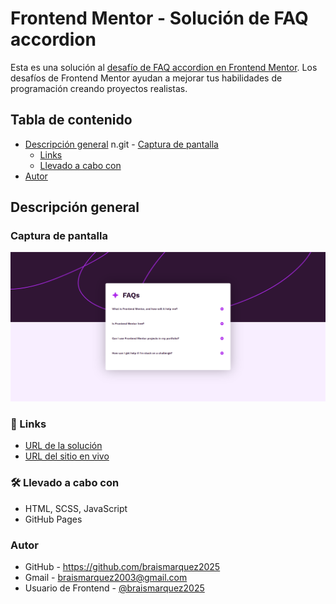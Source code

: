 # Frontend Mentor - Solución de FAQ accordion

Esta es una solución al [desafío de FAQ accordion en Frontend Mentor](https://www.frontendmentor.io/learning-paths/introduction-to-web-accessibility-mXu-9PHVsd/steps/68473d9a81440b1be56ee939/challenge/start). Los desafíos de Frontend Mentor ayudan a mejorar tus habilidades de programación creando proyectos realistas.

## Tabla de contenido

- [Descripción general](#descripcion-general)
n.git  - [Captura de pantalla](#captura-de-pantalla)
  - [Links](#links)
  - [Llevado a cabo con](#llevado-a-cabo-con)
- [Autor](#autor)


## Descripción general


### Captura de pantalla
![](./images/FAQ-accordion-07-27-2025_08_55_PM.png)


### 🔗 Links
- [URL de la solución](https://www.frontendmentor.io/solutions/faq-accordion-solution-kmH1jSCKTI)
- [URL del sitio en vivo](https://braismarquez2025.github.io/FAQ-accordion/)


### 🛠 Llevado a cabo con
- HTML, SCSS, JavaScript
- GitHub Pages


### Autor 
- GitHub - https://github.com/braismarquez2025
- Gmail - braismarquez2003@gmail.com
- Usuario de Frontend - [@braismarquez2025](https://www.frontendmentor.io/profile/braismarquez2025)




